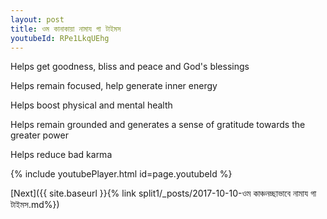 ```yaml
---
layout: post
title: ওম কানাকায়া নামায গা টাইমস
youtubeId: RPe1LkqUEhg
---
```

 
 
Helps get goodness, bliss and peace and God's blessings
 
Helps remain focused, help generate inner energy 
 
Helps boost physical and mental health 
 
Helps remain grounded and generates a sense of gratitude towards the greater power 
 
Helps reduce bad karma
 
 
 
 


{% include youtubePlayer.html id=page.youtubeId %}
 
[Next]({{ site.baseurl }}{% link  split1/_posts/2017-10-10-ওম কাঞ্চনচ্ছাভাবে নামায গা টাইমস.md%})
 
